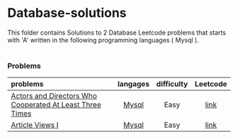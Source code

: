 # Database-solutions
This folder contains Solutions to 2 Database Leetcode problems that starts with 'A' written in the following programming languages ( Mysql ).<br><br>
### Problems ###
|problems|langages|difficulty|Leetcode|
|:-------|:------:|:--------:|:------:|
|[Actors and Directors Who Cooperated At Least Three Times](https://github.com/AnasImloul/Leetcode-solutions/tree/main/database/A/Actors%20and%20Directors%20Who%20Cooperated%20At%20Least%20Three%20Times/)|[Mysql](https://github.com/AnasImloul/Leetcode-solutions/tree/main/database/A/Actors%20and%20Directors%20Who%20Cooperated%20At%20Least%20Three%20Times/Actors%20and%20Directors%20Who%20Cooperated%20At%20Least%20Three%20Times.sql)|Easy|[link](https://leetcode.com/problems/actors-and-directors-who-cooperated-at-least-three-times)|
|[Article Views I](https://github.com/AnasImloul/Leetcode-solutions/tree/main/database/A/Article%20Views%20I/)|[Mysql](https://github.com/AnasImloul/Leetcode-solutions/tree/main/database/A/Article%20Views%20I/Article%20Views%20I.sql)|Easy|[link](https://leetcode.com/problems/article-views-i)|